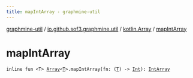 ```yaml
---
title: mapIntArray - graphmine-util
---
```


[graphmine-util](../../index.html) / [io.github.sof3.graphmine.util](../index.html) / [kotlin.Array](index.html) / [mapIntArray](./map-int-array.html)

# mapIntArray

`inline fun <T> `[`Array`](https://kotlinlang.org/api/latest/jvm/stdlib/kotlin/-array/index.html)`<`[`T`](map-int-array.html#T)`>.mapIntArray(fn: (`[`T`](map-int-array.html#T)`) -> `[`Int`](https://kotlinlang.org/api/latest/jvm/stdlib/kotlin/-int/index.html)`): `[`IntArray`](https://kotlinlang.org/api/latest/jvm/stdlib/kotlin/-int-array/index.html)